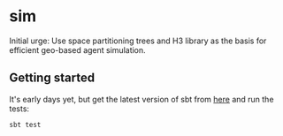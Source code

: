 # sim

Initial urge: Use space partitioning trees and H3 library as the basis for efficient geo-based agent simulation.


## Getting started

It's early days yet, but get the latest version of sbt from [here](https://www.scala-sbt.org) and run the tests:

```sbt test```

